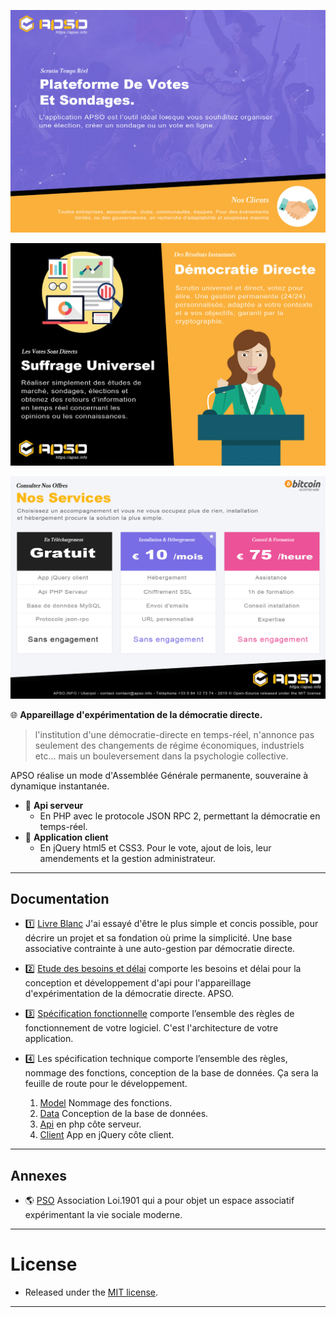 ![logo](doc/annexes/Flyer-APSO-P1.jpg)

![logo](doc/annexes/Flyer-APSO-p2.jpg)

![logo](doc/annexes/Flyer-APSO-P3.jpg)


:globe_with_meridians: **Appareillage d'expérimentation de la démocratie directe.**

> l'institution d'une démocratie-directe en temps-réel, n'annonce pas seulement des changements de régime économiques, industriels etc... mais un bouleversement dans la psychologie collective.

APSO réalise un mode d'Assemblée Générale permanente, souveraine à dynamique instantanée.

* :blue_book: **Api serveur**
	* En PHP avec le protocole JSON RPC 2, permettant la démocratie en temps-réel.
* :green_book: **Application client**
	* En jQuery html5 et CSS3. Pour le vote, ajout de lois, leur amendements et la gestion administrateur.

***

## Documentation

* :one: [Livre Blanc](doc/livre_blanc.md) J'ai essayé d'être le plus simple et concis possible, pour décrire un projet et sa fondation où prime la simplicité. Une base associative contrainte à une auto-gestion par démocratie directe.

* :two: [Etude des besoins et délai](doc/etude_des_besoins_delai.md) comporte les besoins et délai pour la conception et développement d'api pour l'appareillage d'expérimentation de la démocratie directe. APSO.

* :three: [Spécification fonctionnelle](doc/specification_fonctionnelle.md) comporte l’ensemble des règles de fonctionnement de votre logiciel. C'est l'architecture de votre application.

* :four: Les spécification technique comporte l’ensemble des règles, nommage des fonctions, conception de la base de données. Ça sera la feuille de route pour le développement.
	
	1. [Model](doc/specification_technique_model.md) Nommage des fonctions.
	2. [Data](doc/specification_technique_data.md) Conception de la base de données.
	3. [Api](doc/specification_technique_api.md) en php côte serveur.
	4. [Client](doc/specification_technique_client.md) App en jQuery côte client.

***

## Annexes

* :earth_americas: [PSO](http://www.lasainteethique.org/leparti/2015/htm/20150107_00-PSO.htm) Association Loi.1901 qui a pour objet un espace associatif expérimentant la vie sociale moderne.

***

# License

* Released under the [MIT license](http://opensource.org/licenses/mit-license.php).

***
